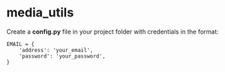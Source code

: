 # media_utils
Create a **config.py** file in your project folder with credentials in the format:
```
EMAIL = {
    'address': 'your_email',
    'password': 'your_password',
}
```
